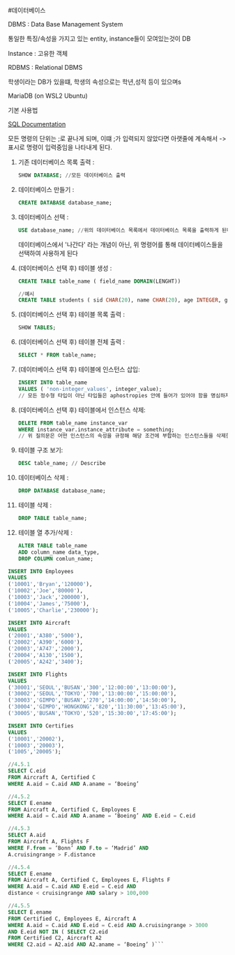 #데이터베이스 

DBMS : Data Base Management System

통일한 특징/속성을 가지고 있는 entity, instance들이 모여있는것이 DB

Instance : 고유한 객체

RDBMS : Relational DBMS

학생이라는 DB가 있을떄, 학생의 속성으로는 학년,성적 등이 있으며s



MariaDB (on WSL2 Ubuntu)

기본 사용법

[SQL  Documentation](https://www.w3schools.com/sql/sql_syntax.asp)

모든 명령의 단위는 ;로 끝나게 되며, 이떄 ;가 입력되지 않았다면
아랫줄에 계속해서 -> 표시로 명령이 입력중임을 나타내게 된다.

1. 기존 데이터베이스 목록 출력  : 
   ```sql
   SHOW DATABASE; //모든 데이터베이스 출력
   ```

2. 데이터베이스 만들기 :
   ```sql
   CREATE DATABASE database_name;
   ```
3. 데이터베이스 선택  : 
   ```sql
   USE database_name; //위의 데이터베이스 목록에서 데이터베이스 목록을 출력하게 된다.
   ```
   데이터베이스에서 '나간다' 라는 개념이 아닌, 위 명령어를 통해 데이터베이스들을 선택하여 사용하게 된다
4. (데이터베이스 선택 후) 테이블 생성  : 
   ```sql
   CREATE TABLE table_name ( field_name DOMAIN(LENGHT))

   //예시
   CREATE TABLE students ( sid CHAR(20), name CHAR(20), age INTEGER, gpa REAL );
   ```

5. (데이터베이스 선택 후) 테이블 목록 출력  : 
   ```sql
   SHOW TABLES;
   ```

6. (데이터베이스 선택 후) 테이블 전체 출력 : 
   ```sql
   SELECT * FROM table_name;
   ```
   
7. (데이터베이스 선택 후) 테이블에 인스턴스 삽입: 
   ```sql
   INSERT INTO table_name
   VALUES ( 'non-integer_values', integer_value);
   // 모든 정수형 타입이 아닌 타입들은 aphostropies 안에 들어가 있어야 함을 명심하자.
   ```
8. (데이터베이스 선택 후) 테이블에서 인스턴스 삭제: 
   ```sql
   DELETE FROM table_name instance_var
   WHERE instance_var.instance_attribute = something;
   // 위 질의문은 어떤 인스턴스의 속성을 규정해 해당 조건에 부합하는 인스턴스들을 삭제한다.
   ```
9. 테이블 구조 보기:
   ```sql
   DESC table_name; // Describe
   ```
10. 데이터베이스 삭제 :
    ```sql
    DROP DATABASE database_name;
    ```
11. 테이블 삭제 :
    ```sql
    DROP TABLE table_name;
    ```
12. 테이블 열 추가/삭제 :
    ```sql
    ALTER TABLE table_name
    ADD column_name data_type,
    DROP COLUMN comlun_name;
    ```

```sql
INSERT INTO Employees
VALUES 
('10001','Bryan','120000'),
('10002','Joe','80000'),
('10003','Jack','200000'),
('10004','James','75000'),
('10005','Charlie','230000');
```
```sql
INSERT INTO Aircraft 
VALUES 
('20001','A380','5000'),
('20002','A390','6000'),
('20003','A747','2000'),
('20004','A130','1500'),
('20005','A242','3400');
```
```sql
INSERT INTO Flights
VALUES
('30001','SEOUL','BUSAN','300','12:00:00','13:00:00'),
('30002','SEOUL','TOKYO','700','13:00:00','15:00:00'),
('30003','GIMPO','BUSAN','270','14:00:00','14:50:00'),
('30004','GIMPO','HONGKONG','820','11:30:00','13:45:00'),
('30005','BUSAN','TOKYO','520','15:30:00','17:45:00');
```
```sql
INSERT INTO Certifies
VALUES
('10001','20002'),
('10003','20003'),
('1005','20005');
```



```sql
//4.5.1
SELECT C.eid
FROM Aircraft A, Certified C
WHERE A.aid = C.aid AND A.aname = ‘Boeing’

//4.5.2
SELECT E.ename
FROM Aircraft A, Certified C, Employees E
WHERE A.aid = C.aid AND A.aname = ‘Boeing’ AND E.eid = C.eid

//4.5.3
SELECT A.aid
FROM Aircraft A, Flights F
WHERE F.from = ‘Bonn’ AND F.to = ‘Madrid’ AND
A.cruisingrange > F.distance

//4.5.4
SELECT E.ename
FROM Aircraft A, Certified C, Employees E, Flights F
WHERE A.aid = C.aid AND E.eid = C.eid AND
distance < cruisingrange AND salary > 100,000

//4.5.5
SELECT E.ename
FROM Certified C, Employees E, Aircraft A
WHERE A.aid = C.aid AND E.eid = C.eid AND A.cruisingrange > 3000
AND E.eid NOT IN ( SELECT C2.eid
FROM Certified C2, Aircraft A2
WHERE C2.aid = A2.aid AND A2.aname = ‘Boeing’ )```